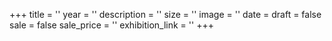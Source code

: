 +++
title = ''
year = ''
description = ''
size = ''
image = ''
date = 
draft = false
sale = false
sale_price = ''
exhibition_link = ''
+++
